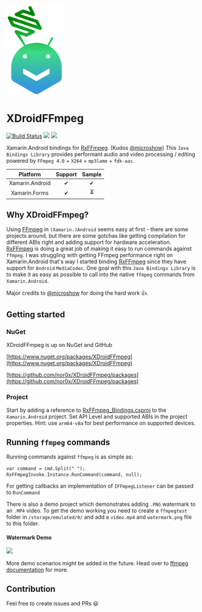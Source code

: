<img src="https://raw.githubusercontent.com/nor0x/XDroidFFmpeg/master/Art/logo.svg?sanitize=true" width="150px" />

# XDroidFFmpeg
[![Build Status](https://dev.azure.com/nor0x/XDroidFFmpeg/_apis/build/status/nor0x.XDroidFFmpeg?branchName=master)](https://dev.azure.com/nor0x/XDroidFFmpeg/_build/latest?definitionId=6&branchName=master) [![](https://img.shields.io/nuget/vpre/XDroidFFmpeg.svg)](https://nuget.org/packages/XDroidFFmpeg)
[![](https://img.shields.io/nuget/dt/XDroidFFmpeg)](https://nuget.org/packages/XDroidFFmpeg)

Xamarin.Android bindings for [RxFFmpeg](https://github.com/microshow/RxFFmpeg). (Kudos [@microshow](https://github.com/microshow))  This `Java Bindings Library` provides performant audio and video processing / editing powered by `FFmpeg 4.0` + `X264` + `mp3lame` + `fdk-aac`.

| Platform      | Support       | Sample|
| :-------------: |:-------------:| :-----:|
| Xamarin.Android      | ✔      |  ✔    |
| Xamarin.Forms        | ✔      |  ⏳  |

## Why XDroidFFmpeg?

Using [FFmpeg](https://github.com/FFmpeg/FFmpeg) in `(Xamarin.)Android` seems easy at first - there are some projects around, but there are some gotchas like getting compilation for different ABIs right and adding support for hardware acceleration. [RxFFmpeg](https://github.com/microshow/RxFFmpeg) is doing a great job of making it easy to run commands against `ffmpeg`. I was struggling with getting FFmpeg performance right on Xamarin.Android that's way I started binding [RxFFmpeg](https://github.com/microshow/RxFFmpeg) since they have support for `Android` `MediaCodec`. One goal with this `Java Bindings Library` is to make it as easy as possible to call into the native `ffmpeg` commands from `Xamarin.Android`. 

Major credits to [@microshow](https://github.com/microshow) for doing the hard work 👍.

## Getting started

### NuGet
XDroidFFmpeg is up on NuGet and GitHub

[https://www.nuget.org/packages/XDroidFFmpeg](https://www.nuget.org/packages/XDroidFFmpeg)

[https://github.com/nor0x/XDroidFFmpeg/packages](https://github.com/nor0x/XDroidFFmpeg/packages)


### Project
Start by adding a reference to [RxFFmpeg_Bindings.csproj](https://github.com/nor0x/XDroidFFmpeg/blob/master/RxFFmpeg_Bindings/RxFFmpeg_Bindings.csproj "RxFFmpeg_Bindings.csproj") to the `Xamarin.Android` project. Set API Level and supported ABIs in the project properties. Hint: use `arm64-v8a` for best performance on supported devices.

## Running `ffmpeg` commands 

Running commands against `ffmpeg` is as simple as:

    var command = cmd.Split(" ");
    RxFFmpegInvoke.Instance.RunCommand(command, null);
For getting callbacks an implementation of `IFFmpegListener` can be passed to `RunCommand`

There is also a demo project which demonstrates adding `.PNG` watermark to an `.MP4` video. To get the demo working you need to create a `ffmpegtest` folder in `/storage/emulated/0/` and add a `video.mp4` and `watermark.png` file to this folder.

#### Watermark Demo
<img src="https://raw.githubusercontent.com/nor0x/XDroidFFmpeg/master/Art/demo.gif?raw=true" width="350px" />

More demo scenarios might be added in the future. Head over to [ffmpeg documentation](https://ffmpeg.org/ffmpeg.html) for more.

## Contribution

Feel free to create issues and PRs  😃
